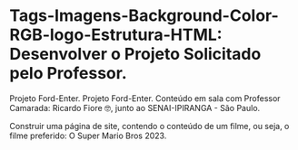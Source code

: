 # Tags-Imagens-Background-Color-RGB-logo-Estrutura-HTML: Desenvolver o Projeto Solicitado pelo Professor.
Projeto Ford-Enter.
Projeto Ford-Enter. Conteúdo em sala com Professor Camarada: Ricardo Fiore 🤓, junto ao SENAI-IPIRANGA - São Paulo.

Construir uma página de site, contendo o conteúdo de um filme, ou seja, o filme preferido: O Super Mario Bros 2023.
